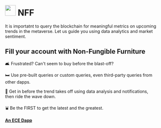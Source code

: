 #  <img src="https://user-images.githubusercontent.com/61543012/197378911-06bf2e60-c63c-4328-b80d-a0bfe7f343f5.png" height="35" width="35" align-items="center" justify-content="center" /> NFF
It is importatnt to query the blockchain for meaningful metrics on upcoming trends in the metaverse. Let us guide you using data analytics and market sentiment.

## Fill your account with Non-Fungible Furniture

🛋️ Frustrated? Can't seem to buy before the blast-off? 

🛏️ Use pre-built queries or custom queries, even third-party queries from other dapps.

🎍 Get in before the trend takes off using data analysis and notifications, then ride the wave down.

⛲ Be the FIRST to get the latest and the greatest.

#### [An ECE Dapp](https://github.com/elicharlese)
